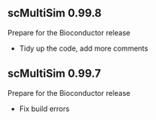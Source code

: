 ## scMultiSim 0.99.8

Prepare for the Bioconductor release

- Tidy up the code, add more comments

## scMultiSim 0.99.7

Prepare for the Bioconductor release

- Fix build errors
